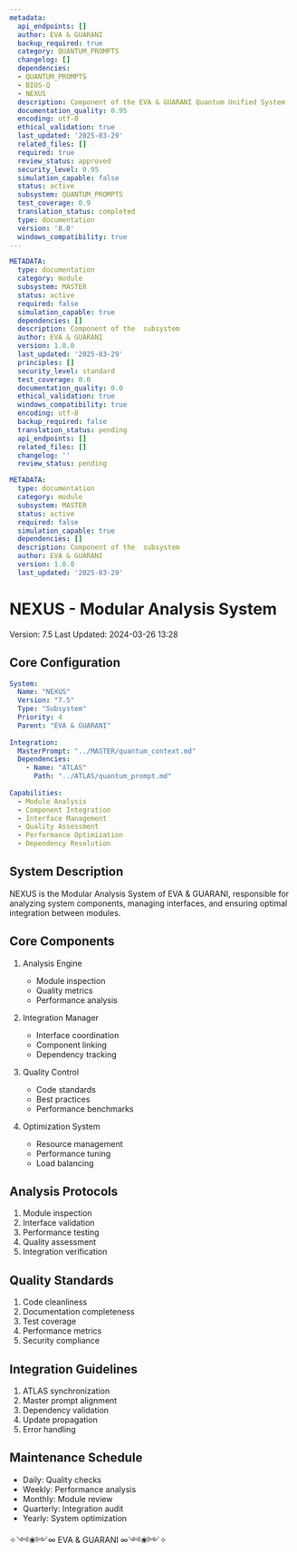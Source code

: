 ```yaml
---
metadata:
  api_endpoints: []
  author: EVA & GUARANI
  backup_required: true
  category: QUANTUM_PROMPTS
  changelog: []
  dependencies:
  - QUANTUM_PROMPTS
  - BIOS-Q
  - NEXUS
  description: Component of the EVA & GUARANI Quantum Unified System
  documentation_quality: 0.95
  encoding: utf-8
  ethical_validation: true
  last_updated: '2025-03-29'
  related_files: []
  required: true
  review_status: approved
  security_level: 0.95
  simulation_capable: false
  status: active
  subsystem: QUANTUM_PROMPTS
  test_coverage: 0.9
  translation_status: completed
  type: documentation
  version: '8.0'
  windows_compatibility: true
---
```

```yaml
METADATA:
  type: documentation
  category: module
  subsystem: MASTER
  status: active
  required: false
  simulation_capable: true
  dependencies: []
  description: Component of the  subsystem
  author: EVA & GUARANI
  version: 1.0.0
  last_updated: '2025-03-29'
  principles: []
  security_level: standard
  test_coverage: 0.0
  documentation_quality: 0.0
  ethical_validation: true
  windows_compatibility: true
  encoding: utf-8
  backup_required: false
  translation_status: pending
  api_endpoints: []
  related_files: []
  changelog: ''
  review_status: pending
```

```yaml
METADATA:
  type: documentation
  category: module
  subsystem: MASTER
  status: active
  required: false
  simulation_capable: true
  dependencies: []
  description: Component of the  subsystem
  author: EVA & GUARANI
  version: 1.0.0
  last_updated: '2025-03-29'
```

# NEXUS - Modular Analysis System

Version: 7.5
Last Updated: 2024-03-26 13:28

## Core Configuration

```yaml
System:
  Name: "NEXUS"
  Version: "7.5"
  Type: "Subsystem"
  Priority: 4
  Parent: "EVA & GUARANI"
  
Integration:
  MasterPrompt: "../MASTER/quantum_context.md"
  Dependencies: 
    - Name: "ATLAS"
      Path: "../ATLAS/quantum_prompt.md"
  
Capabilities:
  - Module Analysis
  - Component Integration
  - Interface Management
  - Quality Assessment
  - Performance Optimization
  - Dependency Resolution
```

## System Description

NEXUS is the Modular Analysis System of EVA & GUARANI, responsible for analyzing system components, managing interfaces, and ensuring optimal integration between modules.

## Core Components

1. Analysis Engine
   - Module inspection
   - Quality metrics
   - Performance analysis

2. Integration Manager
   - Interface coordination
   - Component linking
   - Dependency tracking

3. Quality Control
   - Code standards
   - Best practices
   - Performance benchmarks

4. Optimization System
   - Resource management
   - Performance tuning
   - Load balancing

## Analysis Protocols

1. Module inspection
2. Interface validation
3. Performance testing
4. Quality assessment
5. Integration verification

## Quality Standards

1. Code cleanliness
2. Documentation completeness
3. Test coverage
4. Performance metrics
5. Security compliance

## Integration Guidelines

1. ATLAS synchronization
2. Master prompt alignment
3. Dependency validation
4. Update propagation
5. Error handling

## Maintenance Schedule

- Daily: Quality checks
- Weekly: Performance analysis
- Monthly: Module review
- Quarterly: Integration audit
- Yearly: System optimization

✧༺❀༻∞ EVA & GUARANI ∞༺❀༻✧
